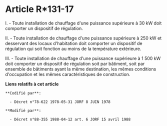# Article R*131-17

I. - Toute installation de chauffage d'une puissance supérieure à 30 kW doit comporter un dispositif de régulation.

II. - Toute installation de chauffage d'une puissance supérieure à 250 kW et desservant des locaux d'habitation doit
comporter un dispositif de régulation qui soit fonction au moins de la température extérieure.

III. - Toute installation de chauffage d'une puissance supérieure à 1 500 kW doit comporter un dispositif de régulation soit
par bâtiment, soit par ensemble de bâtiments ayant la même destination, les mêmes conditions d'occupation et les mêmes
caractéristiques de construction.

**Liens relatifs à cet article**

	**Codifié par**:

	  - Décret n°78-622 1978-05-31 JORF 8 JUIN 1978

	**Modifié par**:

	  - Décret n°88-355 1988-04-12 art. 6 JORF 15 avril 1988
